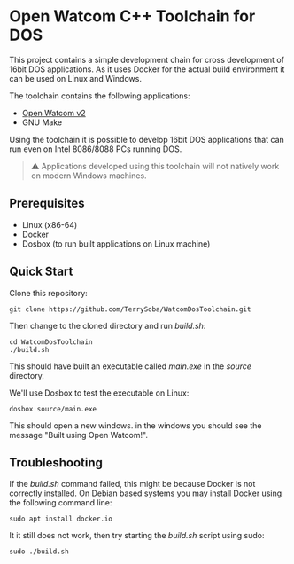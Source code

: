 # Open Watcom C++ Toolchain for DOS

This project contains a simple development chain for cross development of 16bit DOS applications. As it uses Docker for the actual build environment it can be used on Linux and Windows.

The toolchain contains the following applications:
 * [Open Watcom v2](https://github.com/open-watcom/open-watcom-v2)
 * GNU Make

Using the toolchain it is possible to develop 16bit DOS applications that can run even on Intel 8086/8088 PCs running DOS.

> ⚠️ Applications developed using this toolchain will not natively work on modern Windows machines.

## Prerequisites
 
 * Linux (x86-64)
 * Docker
 * Dosbox (to run built applications on Linux machine)

## Quick Start

Clone this repository:
~~~
git clone https://github.com/TerrySoba/WatcomDosToolchain.git
~~~

Then change to the cloned directory and run *build.sh*:
~~~
cd WatcomDosToolchain
./build.sh
~~~

This should have built an executable called *main.exe* in the *source* directory.

We'll use Dosbox to test the executable on Linux:
~~~
dosbox source/main.exe
~~~

This should open a new windows. in the windows you should see the message "Built using Open Watcom!".


## Troubleshooting

If the *build.sh* command failed, this might be because Docker is not correctly installed. On Debian based systems you may install Docker using the following command line:
~~~
sudo apt install docker.io
~~~

It it still does not work, then try starting the *build.sh* script using sudo:
~~~
sudo ./build.sh
~~~
